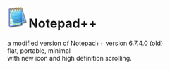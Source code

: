 <h1><img src="resources/icon.png" />Notepad++</h1>

a modified version of Notepad++ version 6.7.4.0 (old)<br/>
flat, portable, minimal<br/>
with new icon and high definition scrolling.<br/>